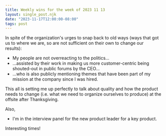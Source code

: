 ```yaml
---
title: Weekly wins for the week of 2023 11 13
layout: single_post.njk
date: "2023-11-17T12:00:00-08:00"
tags: post
---
```

In spite of the organization's urges to snap back to old ways (ways that got us to where we are, so are not sufficient on their own to change our results):
- My people are not overreacting to the politics…
- …assisted by their work in making us more customer-centric being shouted-out in public forums by the CEO…
- …who is also publicly mentioning themes that have been part of my mission at the company since I was hired.

This all is setting me up perfectly to talk about quality and how the product needs to change (i.e. what we need to organize ourselves to produce) at the offsite after Thanksgiving.

Also,

- I'm in the interview panel for the new product leader for a key product.

Interesting times!
